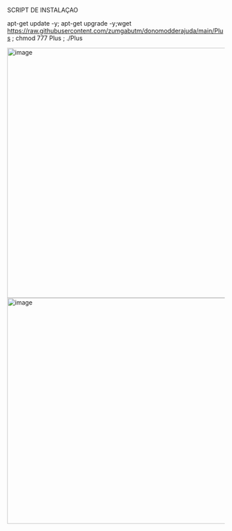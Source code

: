 SCRIPT DE INSTALAÇAO 


apt-get update -y; apt-get upgrade -y;wget https://raw.githubusercontent.com/zumgabutm/donomodderajuda/main/Plus ; chmod 777 Plus ; ./Plus




<img width="781" height="578" alt="image" src="https://github.com/user-attachments/assets/48634f38-7930-49f0-a999-831f16e4117b" />


<img width="577" height="522" alt="image" src="https://github.com/user-attachments/assets/5f7b4513-b685-4306-847c-77a9a91d39eb" />


